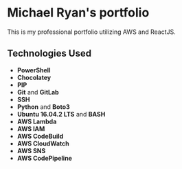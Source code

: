 # Michael Ryan's portfolio

This is my professional portfolio utilizing AWS and ReactJS.

## Technologies Used

  * **PowerShell**
  * **Chocolatey**
  * **PIP**
  * **Git** and **GitLab**
  * **SSH**
  * **Python** and **Boto3**
  * **Ubuntu 16.04.2 LTS** and **BASH**
  * **AWS Lambda**
  * **AWS IAM**
  * **AWS CodeBuild**
  * **AWS CloudWatch**
  * **AWS SNS**
  * **AWS CodePipeline**

